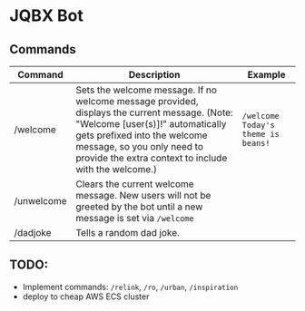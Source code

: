 # JQBX Bot

## Commands

| Command | Description | Example |
| --- | --- | --- |
| /welcome | Sets the welcome message. If no welcome message provided, displays the current message. (Note: "Welcome [user(s)]!" automatically gets prefixed into the welcome message, so you only need to provide the extra context to include with the welcome.) | `/welcome Today's theme is beans!` |
| /unwelcome | Clears the current welcome message. New users will not be greeted by the bot until a new message is set via `/welcome` | |
| /dadjoke | Tells a random dad joke. | |

## TODO:
* Implement commands: `/relink`, `/ro`, `/urban`, `/inspiration`
* deploy to cheap AWS ECS cluster